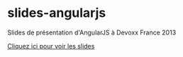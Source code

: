 slides-angularjs
================

Slides de présentation d'AngularJS à Devoxx France 2013

[Cliquez ici pour voir les slides](http://tchatel.github.com/slides-angularjs/)
